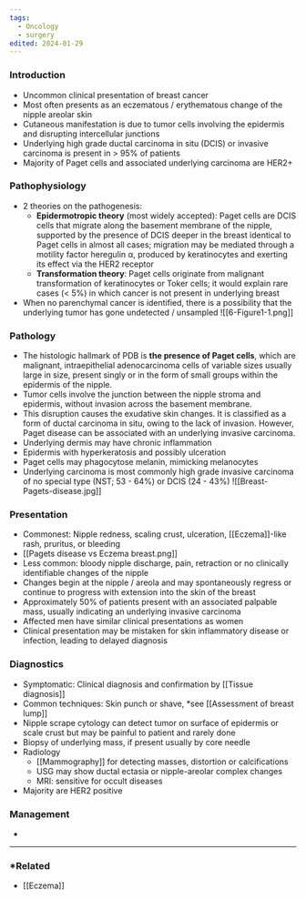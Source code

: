 ```yaml
---
tags:
  - Oncology
  - surgery
edited: 2024-01-29
---
```

### Introduction
- Uncommon clinical presentation of breast cancer
- Most often presents as an eczematous / erythematous change of the nipple areolar skin
- Cutaneous manifestation is due to tumor cells involving the epidermis and disrupting intercellular junctions
- Underlying high grade ductal carcinoma in situ (DCIS) or invasive carcinoma is present in > 95% of patients
- Majority of Paget cells and associated underlying carcinoma are HER2+

### Pathophysiology
- 2 theories on the pathogenesis:
   - **Epidermotropic theory** (most widely accepted): Paget cells are DCIS cells that migrate along the basement membrane of the nipple, supported by the presence of DCIS deeper in the breast identical to Paget cells in almost all cases; migration may be mediated through a motility factor heregulin α, produced by keratinocytes and exerting its effect via the HER2 receptor
   - **Transformation theory**: Paget cells originate from malignant transformation of keratinocytes or Toker cells; it would explain rare cases (< 5%) in which cancer is not present in underlying breast
- When no parenchymal cancer is identified, there is a possibility that the underlying tumor has gone undetected / unsampled 
![[6-Figure1-1.png]]
### Pathology
- The histologic hallmark of PDB is **the presence of Paget cells**, which are malignant, intraepithelial adenocarcinoma cells of variable sizes usually large in size, present singly or in the form of small groups within the epidermis of the nipple.
- Tumor cells involve the junction between the nipple stroma and epidermis, without invasion across the basement membrane. 
- This disruption causes the exudative skin changes. It is classified as a form of ductal carcinoma in situ, owing to the lack of invasion. However, Paget disease can be associated with an underlying invasive carcinoma.
- Underlying dermis may have chronic inflammation
- Epidermis with hyperkeratosis and possibly ulceration
- Paget cells may phagocytose melanin, mimicking melanocytes
- Underlying carcinoma is most commonly high grade invasive carcinoma of no special type (NST; 53 - 64%) or DCIS (24 - 43%)
![[Breast-Pagets-disease.jpg]]
### Presentation
- Commonest: Nipple redness, scaling crust, ulceration, [[Eczema]]-like rash, pruritus, or bleeding
- [[Pagets disease vs Eczema breast.png]] 
- Less common: bloody nipple discharge, pain, retraction or no clinically identifiable changes of the nipple
- Changes begin at the nipple / areola and may spontaneously regress or continue to progress with extension into the skin of the breast
- Approximately 50% of patients present with an associated palpable mass, usually indicating an underlying invasive carcinoma
- Affected men have similar clinical presentations as women
- Clinical presentation may be mistaken for skin inflammatory disease or infection, leading to delayed diagnosis

### Diagnostics
- Symptomatic: Clinical diagnosis and confirmation by [[Tissue diagnosis]]
- Common techniques: Skin punch or shave, *see [[Assessment of breast lump]] 
- Nipple scrape cytology can detect tumor on surface of epidermis or scale crust but may be painful to patient and rarely done
- Biopsy of underlying mass, if present usually by core needle 
- Radiology
	- [[Mammography]] for detecting masses, distortion or calcifications
	- USG may show ductal ectasia or nipple-areolar complex changes
	- MRI: sensitive for occult diseases
- Majority are HER2 positive 

### Management
- 
---
### *Related
- [[Eczema]]
